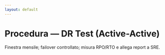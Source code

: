 ```yaml
---
layout: default
---
```


# Procedura — DR Test (Active-Active)
Finestra mensile; failover controllato; misura RPO/RTO e allega report a SRE.
